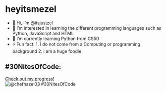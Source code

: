# heyitsmezel

- 👋 Hi, I’m @itsjustzel
- 👀 I’m interested in learning the different programming languages such as Python, JavaScript and HTML
- 🌱 I’m currently learning Python from CS50 
- ⚡ Fun fact: 1. I do not come from a Computing or programming background
   2. I am a huge foodie 

<!---
itsjustzel/itsjustzel is a ✨ special ✨ repository because its `README.md` (this file) appears on your GitHub profile.
You can click the Preview link to take a look at your changes.
--->

## #30NitesOfCode:
  [Check out my progress!](https://www.codedex.io/@chefhazel03/30-nites-of-code)  
  ![@chefhazel03 #30NitesOfCode](https://www.codedex.io/api/petStatus?user=chefhazel03)
